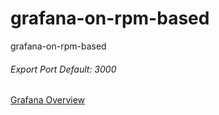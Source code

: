 # grafana-on-rpm-based
grafana-on-rpm-based

###### Export Port Default: 3000

[Grafana Overview](https://grafana.com/docs/grafana/latest/)

